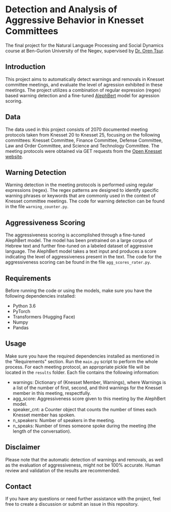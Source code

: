 # Detection and Analysis of Aggressive Behavior in Knesset Committees
The final project for the Natural Language Processing and Social Dynamics course at Ben-Gurion University of the Negev, supervised by [Dr. Oren Tsur](https://www.naslab.ise.bgu.ac.il/orentsur).

## Introduction
This project aims to automatically detect warnings and removals in Knesset committee meetings, and evaluate the level of agression exhibited in these meetings. The project utilizes a combination of regular expression (regex) based warning detection and a fine-tuned [AlephBert](https://huggingface.co/onlplab/alephbert-base) model for agression scoring. 

## Data
The data used in this project consists of 2070 documented meeting protocols taken from Knesset 20 to Knesset 25, focusing on the following committees: Knesset Committee, Finance Committee, Defense Committee, Law and Order Committee, and Science and Technology Committee. The meeting protocols were obtained via GET requests from the [Open Knesset website](https://oknesset.org/).

## Warning Detection
Warning detection in the meeting protocols is performed using regular expressions (regex). The regex patterns are designed to identify specific warning phrases or keywords that are commonly used in the context of Knesset committee meetings. The code for warning detection can be found in the file `warning_counter.py`.

## Aggressiveness Scoring
The aggressiveness scoring is accomplished through a fine-tuned AlephBert model. The model has been pretrained on a large corpus of Hebrew text and further fine-tuned on a labeled dataset of aggressive language. The AlephBert model takes a text input and produces a score indicating the level of aggressiveness present in the text. The code for the aggressiveness scoring can be found in the file `agg_scores_rater.py`.

## Requirements
Before running the code or using the models, make sure you have the following dependencies installed:

- Python 3.6
- PyTorch
- Transformers (Hugging Face)
- Numpy
- Pandas

## Usage
Make sure you have the required dependencies installed as mentioned in the "Requirements" section.
Run the `main.py` script to perform the whole process.
For each meeting protocol, an appropriate pickle file will be located in the `results` folder.
Each file contains the following information:
- warnings: Dictionary of (Knesset Member, Warnings), where Warnings is a list of the number of first, second, and third warnings for the Knesset member in this meeting, respectfully.
- agg_score: Aggressiveness score given to this meeting by the AlephBert model.
- speaker_cnt: a Counter object that counts the number of times each Knesset member has spoken.
- n_speakers: Number of speakers in the meeting.
- n_speaks: Number of times someone spoke during the meeting (the length of the conversation).

## Disclaimer
Please note that the automatic detection of warnings and removals, as well as the evaluation of aggressiveness, might not be 100% accurate. Human review and validation of the results are recommended.

## Contact
If you have any questions or need further assistance with the project, feel free to create a discussion or submit an issue in this repository.
